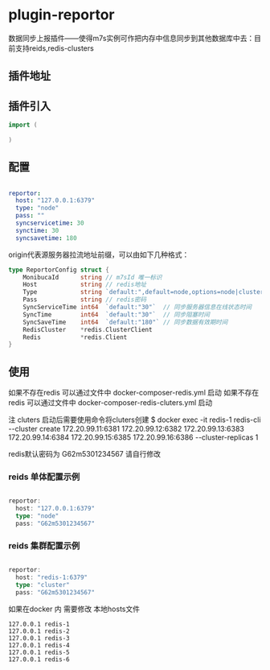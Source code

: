 # plugin-reportor
数据同步上报插件——使得m7s实例可作把内存中信息同步到其他数据库中去：目前支持reids,redis-clusters



## 插件地址


## 插件引入

```go
import (
   
)
```

## 配置

```yaml

reportor:
  host: "127.0.0.1:6379"
  type: "node"
  pass: ""
  syncservicetime: 30
  synctime: 30
  syncsavetime: 180
```

origin代表源服务器拉流地址前缀，可以由如下几种格式：
```go 
type ReportorConfig struct {
	MonibucaId      string // m7sId 唯一标识
	Host            string // redis地址
	Type            string `default:",default=node,options=node|cluster"` // redis类型
	Pass            string // redis密码
	SyncServiceTime int64  `default:"30"`  // 同步服务器信息在线状态时间
	SyncTime        int64  `default:"30"`  // 同步阻塞时间
	SyncSaveTime    int64  `default:"180"` // 同步数据有效期时间
	RedisCluster    *redis.ClusterClient
	Redis           *redis.Client
}
```

## 使用

如果不存在redis  可以通过文件中 docker-composer-redis.yml  启动
如果不存在redis  可以通过文件中 docker-composer-redis-cluters.yml  启动

注 cluters 启动后需要使用命令将cluters创建
$ docker exec -it redis-1 redis-cli --cluster create 172.20.99.11:6381 172.20.99.12:6382 172.20.99.13:6383 172.20.99.14:6384 172.20.99.15:6385 172.20.99.16:6386 --cluster-replicas 1


redis默认密码为 G62m5301234567  请自行修改

### reids 单体配置示例
```go

reportor:
  host: "127.0.0.1:6379"
  type: "node"
  pass: "G62m5301234567"
```


### reids 集群配置示例
```go

reportor:
  host: "redis-1:6379"
  type: "cluster"
  pass: "G62m5301234567"
```
如果在docker 内 需要修改 本地hosts文件  

```
127.0.0.1 redis-1
127.0.0.1 redis-2
127.0.0.1 redis-3
127.0.0.1 redis-4
127.0.0.1 redis-5
127.0.0.1 redis-6
```
